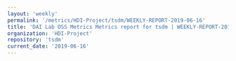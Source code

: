 ```yaml
---
layout: 'weekly'
permalink: '/metrics/HDI-Project/tsdm/WEEKLY-REPORT-2019-06-16'
title: 'DAI Lab OSS Metrics Metrics report for tsdm | WEEKLY-REPORT-2019-06-16'
organization: 'HDI-Project'
repository: 'tsdm'
current_date: '2019-06-16'
---
```

